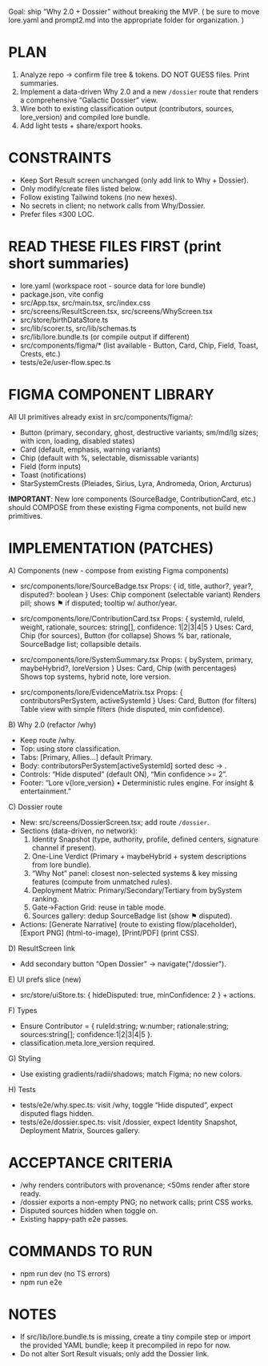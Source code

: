  Goal: ship “Why 2.0 + Dossier” without breaking the MVP. ( be sure to move lore.yaml and prompt2.md into the appropriate folder for organization. )

# PLAN

1. Analyze repo → confirm file tree & tokens. DO NOT GUESS files. Print summaries.
2. Implement a data-driven Why 2.0 and a new `/dossier` route that renders a comprehensive “Galactic Dossier” view.
3. Wire both to existing classification output (contributors, sources, lore_version) and compiled lore bundle.
4. Add light tests + share/export hooks.

# CONSTRAINTS

- Keep Sort Result screen unchanged (only add link to Why + Dossier).
- Only modify/create files listed below.
- Follow existing Tailwind tokens (no new hexes).
- No secrets in client; no network calls from Why/Dossier.
- Prefer files ≤300 LOC.

# READ THESE FILES FIRST (print short summaries)

- lore.yaml (workspace root - source data for lore bundle)
- package.json, vite config
- src/App.tsx, src/main.tsx, src/index.css
- src/screens/ResultScreen.tsx, src/screens/WhyScreen.tsx
- src/store/birthDataStore.ts
- src/lib/scorer.ts, src/lib/schemas.ts
- src/lib/lore.bundle.ts (or compile output if different)
- src/components/figma/\* (list available - Button, Card, Chip, Field, Toast, Crests, etc.)
- tests/e2e/user-flow.spec.ts

# FIGMA COMPONENT LIBRARY

All UI primitives already exist in src/components/figma/:

- Button (primary, secondary, ghost, destructive variants; sm/md/lg sizes; with icon, loading, disabled states)
- Card (default, emphasis, warning variants)
- Chip (default with %, selectable, dismissable variants)
- Field (form inputs)
- Toast (notifications)
- StarSystemCrests (Pleiades, Sirius, Lyra, Andromeda, Orion, Arcturus)

**IMPORTANT**: New lore components (SourceBadge, ContributionCard, etc.) should COMPOSE from these existing Figma components, not build new primitives.

# IMPLEMENTATION (PATCHES)

A) Components (new - compose from existing Figma components)

- src/components/lore/SourceBadge.tsx
  Props: { id, title, author?, year?, disputed?: boolean }
  Uses: Chip component (selectable variant)
  Renders pill; shows ⚑ if disputed; tooltip w/ author/year.

- src/components/lore/ContributionCard.tsx
  Props: { systemId, ruleId, weight, rationale, sources: string[], confidence: 1|2|3|4|5 }
  Uses: Card, Chip (for sources), Button (for collapse)
  Shows % bar, rationale, SourceBadge list; collapsible details.

- src/components/lore/SystemSummary.tsx
  Props: { bySystem, primary, maybeHybrid?, loreVersion }
  Uses: Card, Chip (with percentages)
  Shows top systems, hybrid note, lore version.

- src/components/lore/EvidenceMatrix.tsx
  Props: { contributorsPerSystem, activeSystemId }
  Uses: Card, Button (for filters)
  Table view with simple filters (hide disputed, min confidence).

B) Why 2.0 (refactor /why)

- Keep route /why.
- Top: <SystemSummary/> using store classification.
- Tabs: [Primary, Allies…] default Primary.
- Body: contributorsPerSystem[activeSystemId] sorted desc → <ContributionCard/>.
- Controls: “Hide disputed” (default ON), “Min confidence >= 2”.
- Footer: “Lore v{lore_version} • Deterministic rules engine. For insight & entertainment.”

C) Dossier route

- New: src/screens/DossierScreen.tsx; add route `/dossier`.
- Sections (data-driven, no network):
  1. Identity Snapshot (type, authority, profile, defined centers, signature channel if present).
  2. One-Line Verdict (Primary + maybeHybrid + system descriptions from lore bundle).
  3. “Why Not” panel: closest non-selected systems & key missing features (compute from unmatched rules).
  4. Deployment Matrix: Primary/Secondary/Tertiary from bySystem ranking.
  5. Gate→Faction Grid: reuse <EvidenceMatrix/> in table mode.
  6. Sources gallery: dedup SourceBadge list (show ⚑ disputed).
- Actions: [Generate Narrative] (route to existing flow/placeholder), [Export PNG] (html-to-image), [Print/PDF] (print CSS).

D) ResultScreen link

- Add secondary button “Open Dossier” → navigate("/dossier").

E) UI prefs slice (new)

- src/store/uiStore.ts: { hideDisputed: true, minConfidence: 2 } + actions.

F) Types

- Ensure Contributor = { ruleId:string; w:number; rationale:string; sources:string[]; confidence:1|2|3|4|5 }.
- classification.meta.lore_version required.

G) Styling

- Use existing gradients/radii/shadows; match Figma; no new colors.

H) Tests

- tests/e2e/why.spec.ts: visit /why, toggle “Hide disputed”, expect disputed flags hidden.
- tests/e2e/dossier.spec.ts: visit /dossier, expect Identity Snapshot, Deployment Matrix, Sources gallery.

# ACCEPTANCE CRITERIA

- /why renders contributors with provenance; <50ms render after store ready.
- /dossier exports a non-empty PNG; no network calls; print CSS works.
- Disputed sources hidden when toggle on.
- Existing happy-path e2e passes.

# COMMANDS TO RUN

- npm run dev (no TS errors)
- npm run e2e

# NOTES

- If src/lib/lore.bundle.ts is missing, create a tiny compile step or import the provided YAML bundle; keep it precompiled in repo for now.
- Do not alter Sort Result visuals; only add the Dossier link.

